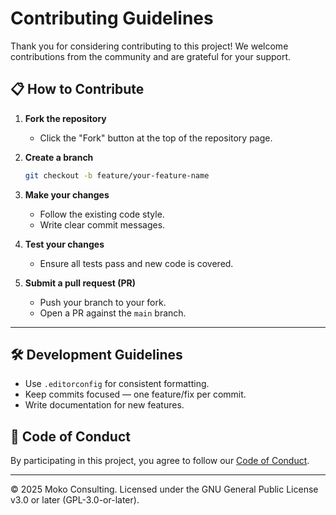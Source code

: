 <!--
=========================================================================
 Copyright (C) 2025 Moko Consulting <hello@mokoconsulting.tech>

 This file is part of a Moko Consulting project.

 SPDX-License-Identifier: GPL-3.0-or-later

 This program is free software; you can redistribute it and/or modify
 it under the terms of the GNU General Public License as published by
 the Free Software Foundation; either version 3 of the License, or
 (at your option) any later version.

 This program is distributed in the hope that it will be useful,
 but WITHOUT ANY WARRANTY; without even the implied warranty of
 MERCHANTABILITY or FITNESS FOR A PARTICULAR PURPOSE. See the
 GNU General Public License for more details.

 You should have received a copy of the GNU General Public License
 along with this program. If not, see https://www.gnu.org/licenses/ .
 =========================================================================
 FILE INFORMATION
 DEFGROUP: Joomla
 INGROUP: Moko-Cassiopeia
 PATH: CONTRIBUTING.md
 VERSION: 02.01.05-dev
 BRIEF: Contribution guidelines for the Moko-Cassiopeia project
 =========================================================================
-->

# Contributing Guidelines

Thank you for considering contributing to this project! We welcome contributions from the community and are grateful for your support.

## 📋 How to Contribute

1. **Fork the repository**

	- Click the "Fork" button at the top of the repository page.

2. **Create a branch**

	```bash
	git checkout -b feature/your-feature-name
	```

3. **Make your changes**

	- Follow the existing code style.
	- Write clear commit messages.

4. **Test your changes**

	- Ensure all tests pass and new code is covered.

5. **Submit a pull request (PR)**

	- Push your branch to your fork.
	- Open a PR against the `main` branch.

---

## 🛠 Development Guidelines

- Use `.editorconfig` for consistent formatting.
- Keep commits focused — one feature/fix per commit.
- Write documentation for new features.

## 📜 Code of Conduct

By participating in this project, you agree to follow our [Code of Conduct](CODE_OF_CONDUCT.md).

---

© 2025 Moko Consulting. Licensed under the GNU General Public License v3.0 or later (GPL-3.0-or-later).

